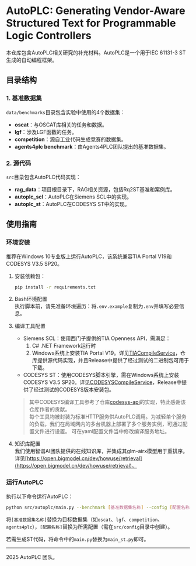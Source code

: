 # AutoPLC: Generating Vendor-Aware Structured Text for Programmable Logic Controllers

本仓库包含AutoPLC相关研究的补充材料。AutoPLC是一个用于IEC 61131-3 ST 生成的自动编程框架。


## 目录结构

### 1. 基准数据集
`data/benchmarks`目录包含实验中使用的4个数据集：
- **oscat**：与OSCAT库相关的任务和数据。
- **lgf**：涉及LGF函数的任务。
- **competition**：源自工业代码生成竞赛的数据集。
- **agents4plc benchmark**：由Agents4PLC团队提出的基准数据集。


### 2. 源代码
`src`目录包含AutoPLC代码实现：
<!-- - **baselines**：用于对比实验的基准模型实现。 -->
- **rag_data**：项目根目录下，RAG相关资源，包括Rq2ST基准和案例库。
- **autoplc_scl**：AutoPLC在Siemens SCL中的实现。
- **autoplc_st**：AutoPLC在CODESYS ST中的实现。


## 使用指南

### 环境安装

推荐在Windows 10专业版上运行AutoPLC，该系统兼容TIA Portal V19和CODESYS V3.5 SP20。

1. 安装依赖包：
   ```bash
   pip install -r requirements.txt
   ```

2. Bash环境配置  
   执行脚本前，请先准备环境遍历：将`.env.example`复制为`.env`并填写必要信息。

3. 编译工具配置  
   - Siemens SCL：使用西门子提供的TIA Openness API，需满足：  
     1) C# .NET Framework运行时  
     2) Windows系统上安装TIA Portal V19。详见[TIACompileService](https://github.com/cangkui/TIACompileService)，仓库提供源代码实现，并且Release中提供了经过测试的二进制包可用于下载。  
   - CODESYS ST：使用CODESYS脚本引擎，需在Windows系统上安装CODESYS V3.5 SP20。详见[CODESYSCompileService](https://github.com/cangkui/CODESYSCompileService)，Release中提供了经过测试的CODESYS版本安装包。  

   > 其中CODESYS编译工具参考了仓库[codesys-api](https://github.com/johannesPettersson80/codesys-api)的实现，特此感谢该仓库作者的贡献。  
   > 每个工具均被封装为标准HTTP服务供AutoPLC调用。为减轻单个服务的负载，我们在局域网内的多台机器上部署了多个服务实例，可通过配置文件进行设置。
   > 可在yaml配置文件当中修改编译服务地址。

4. 知识库配置  
   我们使用智谱AI团队提供的在线知识库，并集成其glm-airx模型用于重排序。详见[https://open.bigmodel.cn/dev/howuse/retrieval](https://open.bigmodel.cn/dev/howuse/retrieval)。


### 运行AutoPLC

执行以下命令运行AutoPLC：
```bash
python src/autoplc/main.py --benchmark [基准数据集名称] --config [配置名称，与配置文件名一致]
```

将`[基准数据集名称]`替换为目标数据集（如`oscat`、`lgf`、`competition`、`agents4plc`），`[配置名称]`替换为所需配置（需在`src/config`目录中创建）。

若需生成ST代码，将命令中的`main.py`替换为`main_st.py`即可。


---

2025 AutoPLC 团队。
